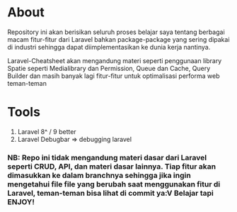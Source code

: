 # About

Repository ini akan berisikan seluruh proses belajar saya tentang berbagai macam fitur-fitur dari Laravel bahkan package-package yang sering dipakai di industri sehingga dapat diimplementasikan ke dunia kerja nantinya. 

Laravel-Cheatsheet akan mengandung materi seperti penggunaan library Spatie seperti Medialibrary dan Permission, Queue dan Cache, Query Builder dan masih banyak lagi fitur-fitur untuk optimalisasi performa web teman-teman

# Tools

1. Laravel 8^ / 9 better
2. Laravel Debugbar => debugging laravel

### NB: Repo ini tidak mengandung materi dasar dari Laravel seperti CRUD, API, dan materi dasar lainnya. Tiap fitur akan dimasukkan ke dalam branchnya sehingga jika ingin mengetahui file file yang berubah saat menggunakan fitur di Laravel, teman-teman bisa lihat di commit ya:V Belajar tapi ENJOY!